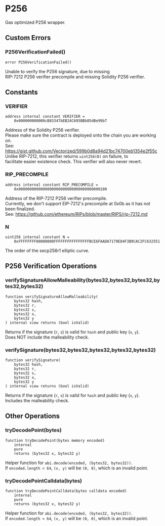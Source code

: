 # P256

Gas optimized P256 wrapper.






<!-- customintro:start --><!-- customintro:end -->

## Custom Errors

### P256VerificationFailed()

```solidity
error P256VerificationFailed()
```

Unable to verify the P256 signature, due to missing   
RIP-7212 P256 verifier precompile and missing Solidity P256 verifier.

## Constants

### VERIFIER

```solidity
address internal constant VERIFIER =
    0x000000000000cB83347bEB24C695BBb85dBe99b7
```

Address of the Solidity P256 verifier.   
Please make sure the contract is deployed onto the chain you are working on.   
See: https://gist.github.com/Vectorized/599b0d8a94d21bc74700eb1354e2f55c   
Unlike RIP-7212, this verifier returns `uint256(0)` on failure, to   
facilitate easier existence check. This verifier will also never revert.

### RIP_PRECOMPILE

```solidity
address internal constant RIP_PRECOMPILE =
    0x0000000000000000000000000000000000000100
```

Address of the RIP-7212 P256 verifier precompile.   
Currently, we don't support EIP-7212's precompile at 0x0b as it has not been finalized.   
See: https://github.com/ethereum/RIPs/blob/master/RIPS/rip-7212.md

### N

```solidity
uint256 internal constant N =
    0xFFFFFFFF00000000FFFFFFFFFFFFFFFFBCE6FAADA7179E84F3B9CAC2FC632551
```

The order of the secp256r1 elliptic curve.

## P256 Verification Operations

### verifySignatureAllowMalleability(bytes32,bytes32,bytes32,bytes32,bytes32)

```solidity
function verifySignatureAllowMalleability(
    bytes32 hash,
    bytes32 r,
    bytes32 s,
    bytes32 x,
    bytes32 y
) internal view returns (bool isValid)
```

Returns if the signature (`r`, `s`) is valid for `hash` and public key (`x`, `y`).   
Does NOT include the malleability check.

### verifySignature(bytes32,bytes32,bytes32,bytes32,bytes32)

```solidity
function verifySignature(
    bytes32 hash,
    bytes32 r,
    bytes32 s,
    bytes32 x,
    bytes32 y
) internal view returns (bool isValid)
```

Returns if the signature (`r`, `s`) is valid for `hash` and public key (`x`, `y`).   
Includes the malleability check.

## Other Operations

### tryDecodePoint(bytes)

```solidity
function tryDecodePoint(bytes memory encoded)
    internal
    pure
    returns (bytes32 x, bytes32 y)
```

Helper function for `abi.decode(encoded, (bytes32, bytes32))`.   
If `encoded.length < 64`, `(x, y)` will be `(0, 0)`, which is an invalid point.

### tryDecodePointCalldata(bytes)

```solidity
function tryDecodePointCalldata(bytes calldata encoded)
    internal
    pure
    returns (bytes32 x, bytes32 y)
```

Helper function for `abi.decode(encoded, (bytes32, bytes32))`.   
If `encoded.length < 64`, `(x, y)` will be `(0, 0)`, which is an invalid point.